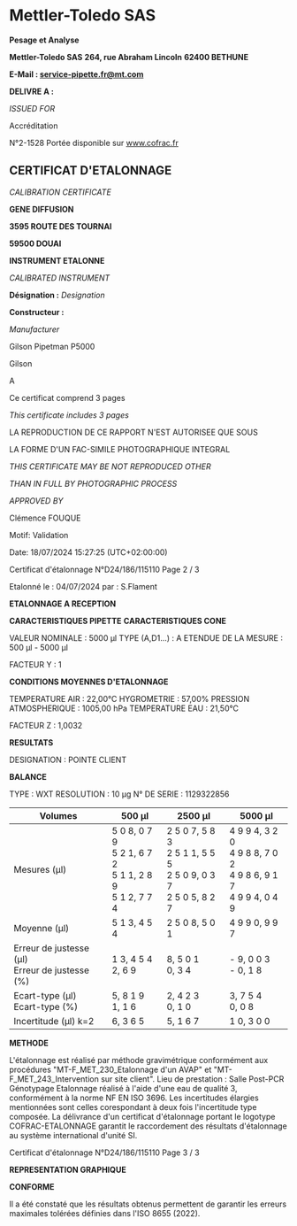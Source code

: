 # **Mettler-Toledo SAS**

**Pesage et Analyse**

**Mettler-Toledo SAS**
**264, rue Abraham Lincoln**
**62400 BETHUNE**

**E-Mail : service-pipette.fr@mt.com**


**DELIVRE A :**

_ISSUED FOR_


Accréditation

N°2-1528
Portée disponible
sur www.cofrac.fr
## **CERTIFICAT D'ETALONNAGE**

_CALIBRATION CERTIFICATE_

**GENE DIFFUSION**

**3595 ROUTE DES TOURNAI**

**59500 DOUAI**


**INSTRUMENT ETALONNE**

_CALIBRATED INSTRUMENT_


**Désignation :**
_Designation_

**Constructeur :**

_Manufacturer_


Gilson Pipetman P5000

Gilson



A



Ce certificat comprend 3 pages

_This certificate includes 3 pages_

LA REPRODUCTION DE CE RAPPORT N'EST AUTORISEE QUE SOUS

LA FORME D'UN FAC-SIMILE PHOTOGRAPHIQUE INTEGRAL

_THIS CERTIFICATE MAY BE NOT REPRODUCED OTHER_

_THAN IN FULL BY PHOTOGRAPHIC PROCESS_


_APPROVED BY_

Clémence FOUQUE

Motif: Validation

Date: 18/07/2024 15:27:25 (UTC+02:00:00)

Certificat d'étalonnage N°D24/186/115110  Page 2 / 3

Etalonné le : 04/07/2024 par : S.Flament

**ETALONNAGE A RECEPTION**

**CARACTERISTIQUES PIPETTE** **CARACTERISTIQUES CONE**


VALEUR NOMINALE : 5000 µl
TYPE (A,D1...) : A
ETENDUE DE LA MESURE : 500 µl - 5000 µl

FACTEUR Y : 1

**CONDITIONS MOYENNES D'ETALONNAGE**

TEMPERATURE AIR : 22,00°C
HYGROMETRIE : 57,00%
PRESSION ATMOSPHERIQUE : 1005,00 hPa
TEMPERATURE EAU : 21,50°C

FACTEUR Z : 1,0032

**RESULTATS**


DESIGNATION : POINTE CLIENT

**BALANCE**

TYPE : WXT
RESOLUTION : 10 µg
N° DE SERIE : 1129322856





|Volumes|500 µl|2500 µl|5000 µl|
|---|---|---|---|
|Mesures (µl)|5 0 8, 0 7 9<br>5 2 1, 6 7 2<br>5 1 1, 2 8 9<br>5 1 2, 7 7 4|2 5 0 7, 5 8 3<br>2 5 1 1, 5 5 5<br>2 5 0 9, 0 3 7<br>2 5 0 5, 8 2 7|4 9 9 4, 3 2 0<br>4 9 8 8, 7 0 2<br>4 9 8 6, 9 1 7<br>4 9 9 4, 0 4 9|
|Moyenne (µl)|5 1 3, 4 5 4|2 5 0 8, 5 0 1|4 9 9 0, 9 9 7|
|Erreur de justesse (µl)<br>Erreur de justesse (%)|1 3, 4 5 4<br>2, 6 9|8, 5 0 1<br>0, 3 4|- 9, 0 0 3<br>- 0, 1 8|
|Ecart-type (µl)<br>Ecart-type (%)|5, 8 1 9<br>1, 1 6|2, 4 2 3<br>0, 1 0|3, 7 5 4<br>0, 0 8|
|Incertitude (µl) k=2|6, 3 6 5|5, 1 6 7|1 0, 3 0 0|


**METHODE**

L'étalonnage est réalisé par méthode gravimétrique conformément aux procédures "MT-F_MET_230_Etalonnage d'un AVAP" et
"MT-F_MET_243_Intervention sur site client".
Lieu de prestation : Salle Post-PCR Génotypage
Etalonnage réalisé à l'aide d'une eau de qualité 3, conformément à la norme NF EN ISO 3696.
Les incertitudes élargies mentionnées sont celles corespondant à deux fois l'incertitude type composée.
La délivrance d'un certificat d'étalonnage portant le logotype COFRAC-ETALONNAGE garantit le raccordement des résultats d'étalonnage au système
international d'unité SI.

Certificat d'étalonnage N°D24/186/115110  Page 3 / 3

**REPRESENTATION GRAPHIQUE**

**CONFORME**

Il a été constaté que les résultats obtenus permettent de garantir les erreurs maximales tolérées définies dans l'ISO 8655 (2022).

